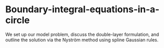 # Boundary-integral-equations-in-a-circle
We set up our model problem, discuss the double-layer formulation, and outline the solution via the Nyström method using spline Gaussian rules.
